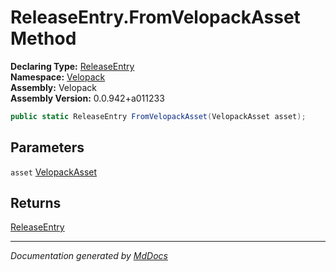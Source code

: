 ﻿<!--  
  <auto-generated>   
    The contents of this file were generated by a tool.  
    Changes to this file may be list if the file is regenerated  
  </auto-generated>   
-->

# ReleaseEntry.FromVelopackAsset Method

**Declaring Type:** [ReleaseEntry](../index.md)  
**Namespace:** [Velopack](../../index.md)  
**Assembly:** Velopack  
**Assembly Version:** 0.0.942+a011233

```csharp
public static ReleaseEntry FromVelopackAsset(VelopackAsset asset);
```

## Parameters

`asset`  [VelopackAsset](../../VelopackAsset/index.md)

## Returns

[ReleaseEntry](../index.md)

___

*Documentation generated by [MdDocs](https://github.com/ap0llo/mddocs)*
